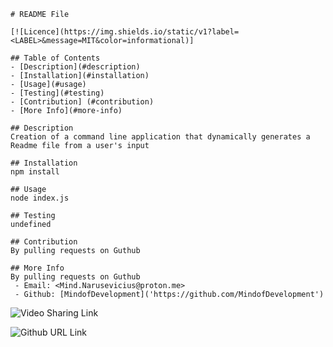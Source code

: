     # README File

    [![Licence](https://img.shields.io/static/v1?label=<LABEL>&message=MIT&color=informational)]

    ## Table of Contents
    - [Description](#description)
    - [Installation](#installation)
    - [Usage](#usage)
    - [Testing](#testing)
    - [Contribution] (#contribution)
    - [More Info](#more-info)

    ## Description
    Creation of a command line application that dynamically generates a Readme file from a user's input

    ## Installation
    npm install

    ## Usage
    node index.js

    ## Testing
    undefined

    ## Contribution
    By pulling requests on Guthub

    ## More Info
    By pulling requests on Guthub
     - Email: <Mind.Narusevicius@proton.me>
     - Github: [MindofDevelopment]('https://github.com/MindofDevelopment')

![Video Sharing Link]("https://watch.screencastify.com/v/9oYOmOqvtOBu1MHxj1Ca")

![Github URL Link]("https://github.com/MindOfDevelopment/Readme-Generator")
